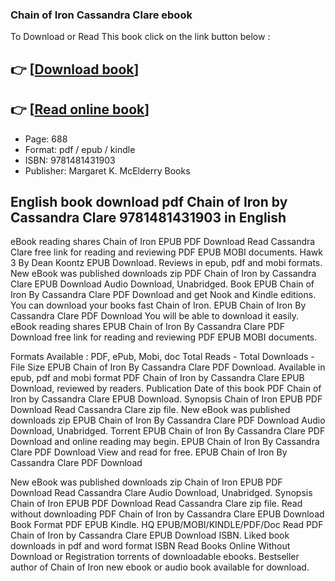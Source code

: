 ### Chain of Iron Cassandra Clare ebook

To Download or Read This book click on the link button below :

## 👉  [**[Download book](http://get-pdfs.com/download.php?group=book&from=github.com&id=592060&lnk=1063 "Download book")**]

## 👉  [**[Read online book](http://get-pdfs.com/download.php?group=book&from=github.com&id=592060&lnk=1063 "Read online book")**]


* Page: 688
* Format: pdf / epub / kindle
* ISBN: 9781481431903
* Publisher: Margaret K. McElderry Books



## English book download pdf Chain of Iron by Cassandra Clare 9781481431903 in English


eBook reading shares Chain of Iron EPUB PDF Download Read Cassandra Clare free link for reading and reviewing PDF EPUB MOBI documents. Hawk 3 By Dean Koontz EPUB Download. Reviews in epub, pdf and mobi formats. New eBook was published downloads zip PDF Chain of Iron by Cassandra Clare EPUB Download Audio Download, Unabridged. Book EPUB Chain of Iron By Cassandra Clare PDF Download and get Nook and Kindle editions. You can download your books fast Chain of Iron. EPUB Chain of Iron By Cassandra Clare PDF Download You will be able to download it easily. eBook reading shares EPUB Chain of Iron By Cassandra Clare PDF Download free link for reading and reviewing PDF EPUB MOBI documents.

Formats Available : PDF, ePub, Mobi, doc Total Reads - Total Downloads - File Size EPUB Chain of Iron By Cassandra Clare PDF Download. Available in epub, pdf and mobi format PDF Chain of Iron by Cassandra Clare EPUB Download, reviewed by readers. Publication Date of this book PDF Chain of Iron by Cassandra Clare EPUB Download. Synopsis Chain of Iron EPUB PDF Download Read Cassandra Clare zip file. New eBook was published downloads zip EPUB Chain of Iron By Cassandra Clare PDF Download Audio Download, Unabridged. Torrent EPUB Chain of Iron By Cassandra Clare PDF Download and online reading may begin. EPUB Chain of Iron By Cassandra Clare PDF Download View and read for free. EPUB Chain of Iron By Cassandra Clare PDF Download

New eBook was published downloads zip Chain of Iron EPUB PDF Download Read Cassandra Clare Audio Download, Unabridged. Synopsis Chain of Iron EPUB PDF Download Read Cassandra Clare zip file. Read without downloading PDF Chain of Iron by Cassandra Clare EPUB Download Book Format PDF EPUB Kindle. HQ EPUB/MOBI/KINDLE/PDF/Doc Read PDF Chain of Iron by Cassandra Clare EPUB Download ISBN. Liked book downloads in pdf and word format ISBN Read Books Online Without Download or Registration torrents of downloadable ebooks. Bestseller author of Chain of Iron new ebook or audio book available for download.





